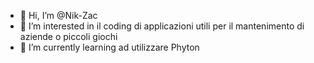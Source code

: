 - 👋 Hi, I’m @Nik-Zac
- 👀 I’m interested in il coding  di applicazioni utili per il mantenimento di aziende o piccoli giochi
- 🌱 I’m currently learning  ad utilizzare Phyton
